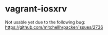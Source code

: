 # vagrant-iosxrv

Not usable yet due to the following bug: https://github.com/mitchellh/packer/issues/2736
